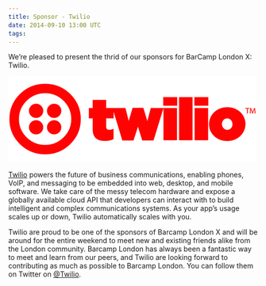 ```yaml
---
title: Sponsor - Twilio
date: 2014-09-10 13:00 UTC
tags:
---
```


We’re pleased to present the thrid of our sponsors for BarCamp London X: Twilio.

<img src="/images/sponsors/twilio2.png">

[Twilio](http://twilio.com "Twilio") powers the future of business communications, enabling phones, VoIP, and messaging to be embedded into web, desktop, and mobile software. We take care of the messy telecom hardware and expose a globally available cloud API that developers can interact with to build intelligent and complex communications systems. As your app’s usage scales up or down, Twilio automatically scales with you.

Twilio are proud to be one of the sponsors of Barcamp London X and will be around for the entire weekend to meet new and existing friends alike from the London community. Barcamp London has always been a fantastic way to meet and learn from our peers, and Twilio are looking forward to contributing as much as possible to Barcamp London. You can follow them on Twitter on [@Twilio](http://twitter.com/twilio "Twilio on Twitter").
